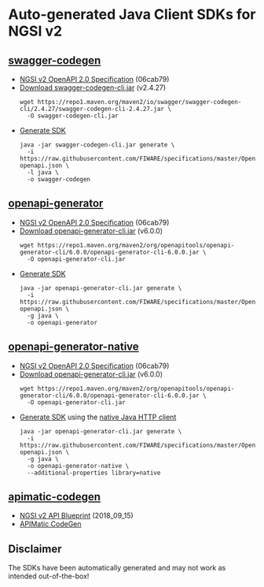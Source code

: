 # Auto-generated Java Client SDKs for NGSI v2

## [swagger-codegen](https://github.com/swagger-api/swagger-codegen)
* [NGSI v2 OpenAPI 2.0 Specification](https://github.com/FIWARE/specifications/blob/master/OpenAPI/ngsiv2/ngsiv2-openapi.json) (06cab79)
* [Download swagger-codegen-cli.jar](https://github.com/swagger-api/swagger-codegen#prerequisites) (v2.4.27)
  ```
  wget https://repo1.maven.org/maven2/io/swagger/swagger-codegen-cli/2.4.27/swagger-codegen-cli-2.4.27.jar \
    -O swagger-codegen-cli.jar
  ```
* [Generate SDK](https://github.com/swagger-api/swagger-codegen#getting-started)
  ```
  java -jar swagger-codegen-cli.jar generate \
    -i https://raw.githubusercontent.com/FIWARE/specifications/master/OpenAPI/ngsiv2/ngsiv2-openapi.json \
    -l java \
    -o swagger-codegen
  ```

## [openapi-generator](https://github.com/OpenAPITools/openapi-generator)
* [NGSI v2 OpenAPI 2.0 Specification](https://github.com/FIWARE/specifications/blob/master/OpenAPI/ngsiv2/ngsiv2-openapi.json) (06cab79)
* [Download openapi-generator-cli.jar](https://github.com/OpenAPITools/openapi-generator#13---download-jar) (v6.0.0)
  ```
  wget https://repo1.maven.org/maven2/org/openapitools/openapi-generator-cli/6.0.0/openapi-generator-cli-6.0.0.jar \
    -O openapi-generator-cli.jar
  ```
- [Generate SDK](https://github.com/OpenAPITools/openapi-generator#2---getting-started)
  ```
  java -jar openapi-generator-cli.jar generate \
    -i https://raw.githubusercontent.com/FIWARE/specifications/master/OpenAPI/ngsiv2/ngsiv2-openapi.json \
    -g java \
    -o openapi-generator
  ```

## [openapi-generator-native](https://github.com/OpenAPITools/openapi-generator)
* [NGSI v2 OpenAPI 2.0 Specification](https://github.com/FIWARE/specifications/blob/master/OpenAPI/ngsiv2/ngsiv2-openapi.json) (06cab79)
* [Download openapi-generator-cli.jar](https://github.com/OpenAPITools/openapi-generator#13---download-jar) (v6.0.0)
  ```
  wget https://repo1.maven.org/maven2/org/openapitools/openapi-generator-cli/6.0.0/openapi-generator-cli-6.0.0.jar \
    -O openapi-generator-cli.jar
  ```
* [Generate SDK](https://github.com/OpenAPITools/openapi-generator#2---getting-started) using the [native Java HTTP client](https://github.com/OpenAPITools/openapi-generator/blob/master/docs/generators/java.md)
  ```
  java -jar openapi-generator-cli.jar generate \
    -i https://raw.githubusercontent.com/FIWARE/specifications/master/OpenAPI/ngsiv2/ngsiv2-openapi.json \
    -g java \
    -o openapi-generator-native \
    --additional-properties library=native
  ```

## [apimatic-codegen](https://www.apimatic.io/)
* [NGSI v2 API Blueprint](https://github.com/telefonicaid/fiware-orion/blob/master/doc/apiary/v2/fiware-ngsiv2-2.0-2018_09_15.apib) (2018_09_15)
* [APIMatic CodeGen](https://www.apimatic.io/)

## Disclaimer
The SDKs have been automatically generated and may not work as intended out-of-the-box!<br>
